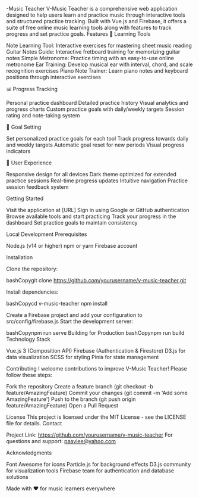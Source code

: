 -Music Teacher
V-Music Teacher is a comprehensive web application designed to help users learn and practice music through interactive tools and structured practice tracking. Built with Vue.js and Firebase, it offers a suite of free online music learning tools along with features to track progress and set practice goals.
Features
🎵 Learning Tools

Note Learning Tool: Interactive exercises for mastering sheet music reading
Guitar Notes Guide: Interactive fretboard training for memorizing guitar notes
Simple Metronome: Practice timing with an easy-to-use online metronome
Ear Training: Develop musical ear with interval, chord, and scale recognition exercises
Piano Note Trainer: Learn piano notes and keyboard positions through interactive exercises

📊 Progress Tracking

Personal practice dashboard
Detailed practice history
Visual analytics and progress charts
Custom practice goals with daily/weekly targets
Session rating and note-taking system

🎯 Goal Setting

Set personalized practice goals for each tool
Track progress towards daily and weekly targets
Automatic goal reset for new periods
Visual progress indicators

📱 User Experience

Responsive design for all devices
Dark theme optimized for extended practice sessions
Real-time progress updates
Intuitive navigation
Practice session feedback system

Getting Started

Visit the application at [URL]
Sign in using Google or GitHub authentication
Browse available tools and start practicing
Track your progress in the dashboard
Set practice goals to maintain consistency

Local Development
Prerequisites

Node.js (v14 or higher)
npm or yarn
Firebase account

Installation

Clone the repository:

bashCopygit clone https://github.com/yourusername/v-music-teacher.git

Install dependencies:

bashCopycd v-music-teacher
npm install

Create a Firebase project and add your configuration to src/config/firebase.js
Start the development server:

bashCopynpm run serve
Building for Production
bashCopynpm run build
Technology Stack

Vue.js 3 (Composition API)
Firebase (Authentication & Firestore)
D3.js for data visualization
SCSS for styling
Pinia for state management

Contributing
I welcome contributions to improve V-Music Teacher! Please follow these steps:

Fork the repository
Create a feature branch (git checkout -b feature/AmazingFeature)
Commit your changes (git commit -m 'Add some AmazingFeature')
Push to the branch (git push origin feature/AmazingFeature)
Open a Pull Request

License
This project is licensed under the MIT License - see the LICENSE file for details.
Contact

Project Link: https://github.com/yourusername/v-music-teacher
For questions and support: paavlee@yahoo.com

Acknowledgments

Font Awesome for icons
Particle.js for background effects
D3.js community for visualization tools
Firebase team for authentication and database solutions


Made with ❤️ for music learners everywhere
